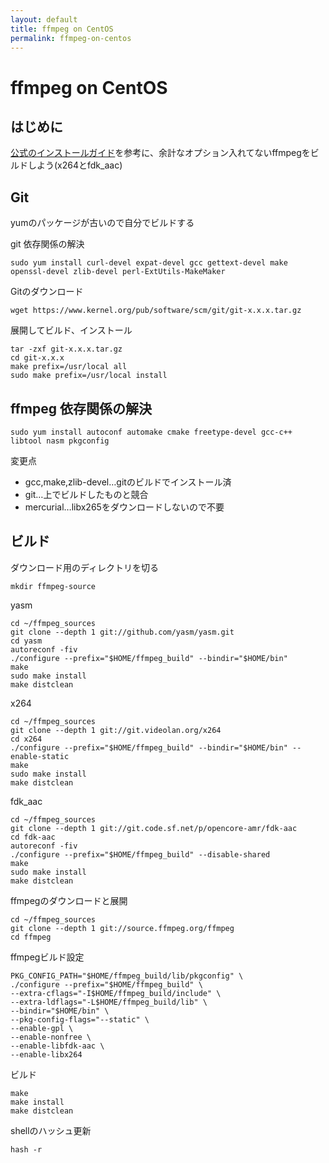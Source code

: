 ```yaml
---
layout: default
title: ffmpeg on CentOS
permalink: ffmpeg-on-centos
---
```


ffmpeg on CentOS
====

はじめに
----

[公式のインストールガイド](https://trac.ffmpeg.org/wiki/CompilationGuide/Centos)を参考に、余計なオプション入れてないffmpegをビルドしよう(x264とfdk_aac)


Git
----

yumのパッケージが古いので自分でビルドする

git 依存関係の解決

    sudo yum install curl-devel expat-devel gcc gettext-devel make openssl-devel zlib-devel perl-ExtUtils-MakeMaker

Gitのダウンロード

    wget https://www.kernel.org/pub/software/scm/git/git-x.x.x.tar.gz


展開してビルド、インストール

    tar -zxf git-x.x.x.tar.gz
    cd git-x.x.x
    make prefix=/usr/local all
    sudo make prefix=/usr/local install


ffmpeg 依存関係の解決
----

    sudo yum install autoconf automake cmake freetype-devel gcc-c++ libtool nasm pkgconfig

変更点

* gcc,make,zlib-devel…gitのビルドでインストール済
* git…上でビルドしたものと競合
* mercurial…libx265をダウンロードしないので不要

ビルド
----

ダウンロード用のディレクトリを切る

    mkdir ffmpeg-source

yasm

    cd ~/ffmpeg_sources
    git clone --depth 1 git://github.com/yasm/yasm.git
    cd yasm
    autoreconf -fiv
    ./configure --prefix="$HOME/ffmpeg_build" --bindir="$HOME/bin"
    make
    sudo make install
    make distclean

x264

    cd ~/ffmpeg_sources
    git clone --depth 1 git://git.videolan.org/x264
    cd x264
    ./configure --prefix="$HOME/ffmpeg_build" --bindir="$HOME/bin" --enable-static
    make
    sudo make install
    make distclean

fdk_aac

    cd ~/ffmpeg_sources
    git clone --depth 1 git://git.code.sf.net/p/opencore-amr/fdk-aac
    cd fdk-aac
    autoreconf -fiv
    ./configure --prefix="$HOME/ffmpeg_build" --disable-shared
    make
    sudo make install
    make distclean

ffmpegのダウンロードと展開

    cd ~/ffmpeg_sources
    git clone --depth 1 git://source.ffmpeg.org/ffmpeg
    cd ffmpeg

ffmpegビルド設定

    PKG_CONFIG_PATH="$HOME/ffmpeg_build/lib/pkgconfig" \
    ./configure --prefix="$HOME/ffmpeg_build" \
    --extra-cflags="-I$HOME/ffmpeg_build/include" \
    --extra-ldflags="-L$HOME/ffmpeg_build/lib" \
    --bindir="$HOME/bin" \
    --pkg-config-flags="--static" \
    --enable-gpl \
    --enable-nonfree \
    --enable-libfdk-aac \
    --enable-libx264

ビルド

    make
    make install
    make distclean

shellのハッシュ更新

    hash -r
